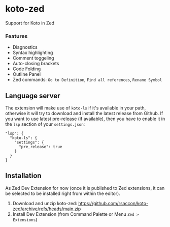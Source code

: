 # koto-zed
Support for Koto in Zed

### Features
- Diagnostics
- Syntax highlighting
- Comment toggeling
- Auto-closing brackets
- Code Folding
- Outline Panel
- Zed commands: `Go to Definition`, `Find all references`, `Rename Symbol`

## Language server
The extension will make use of `koto-ls` if it's available in your path, otherwise it will try to download and install the latest release from Github. If you want to use latest pre-release (if available), then you have
to enable it in the `lsp` section of your `settings.json`:
```
"lsp": {
  "koto-ls": {
    "settings": {
      "pre_release": true
    }
  }
}
```

## Installation
As Zed Dev Extension for now (once it is published to Zed extensions, it can be selected to be installed right from within the editor).
1. Download and unzip koto-zed: https://github.com/rsaccon/koto-zed/archive/refs/heads/main.zip
2. Install Dev Extension (from Command Palette or Menu `Zed > Extensions`)
